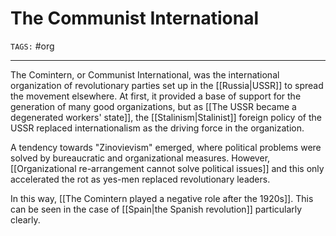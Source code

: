 # The Communist International
`TAGS:` #org 

---
The Comintern, or Communist International, was the international organization of revolutionary parties set up in the [[Russia|USSR]] to spread the movement elsewhere. At first, it provided a base of support for the generation of many good organizations, but as [[The USSR became a degenerated workers' state]], the [[Stalinism|Stalinist]] foreign policy of the USSR replaced internationalism as the driving force in the organization. 

A tendency towards "Zinovievism" emerged, where political problems were solved by bureaucratic and organizational measures. However, [[Organizational re-arrangement cannot solve political issues]] and this only accelerated the rot as yes-men replaced revolutionary leaders. 

In this way, [[The Comintern played a negative role after the 1920s]]. This can be seen in the case of [[Spain|the Spanish revolution]] particularly clearly. 